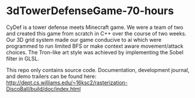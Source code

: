 # 3dTowerDefenseGame-70-hours

CyDef is a tower defense meets Minecraft game. We were a team of two and created this game from scratch in C++ over the course of two weeks. Our 3D grid system made our game conducive to ai which were programmed to run limited BFS or make context aware movement/attack choices. The Tron-like art style was achieved by implementing the Sobel filter in GLSL.

This repo only contains source code.  Documentation, development journal, and demo trailers can be found here: http://dept.cs.williams.edu/~16ksc2/rasterization-DiscoBall/build/doc/index.html
